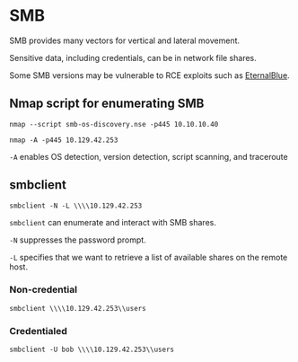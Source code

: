 # SMB

SMB provides many vectors for vertical and lateral movement.

Sensitive data, including credentials, can be in network file shares.

Some SMB versions may be vulnerable to RCE exploits such as [EternalBlue](https://www.avast.com/c-eternalblue).

## Nmap script for enumerating SMB

`nmap --script smb-os-discovery.nse -p445 10.10.10.40`

`nmap -A -p445 10.129.42.253`

`-A` enables OS detection, version detection, script scanning, and traceroute

## smbclient

`smbclient -N -L \\\\10.129.42.253`

`smbclient` can enumerate and interact with SMB shares.

`-N` suppresses the password prompt.

`-L` specifies that we want to retrieve a list of available shares on the remote host.

### Non-credential

`smbclient \\\\10.129.42.253\\users`

### Credentialed

`smbclient -U bob \\\\10.129.42.253\\users`

